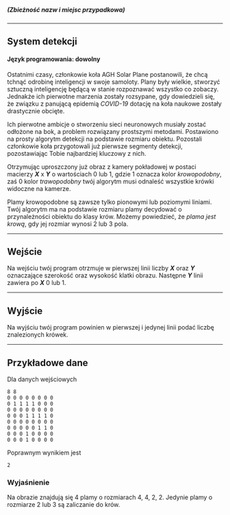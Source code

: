 ##### (Zbieżność nazw i miejsc przypadkowa)

---

## System detekcji
#### Język programowania: dowolny


Ostatnimi czasy, członkowie koła AGH Solar Plane postanowili, że chcą tchnąć odrobinę inteligencji w swoje samoloty. Plany były wielkie, stworzyć sztuczną inteligencję będącą w stanie rozpoznawać wszystko co zobaczy. Jednakże ich pierwotne marzenia zostały rozsypane, gdy dowiedzieli się, że związku z panującą epidemią _COVID-19_ dotację na koła naukowe zostały drastycznie obcięte. 

Ich pierwotne ambicje o stworzeniu sieci neuronowych musiały zostać odłożone na bok, a problem rozwiązany prostszymi metodami. Postawiono na prosty algorytm detekcji na podstawie rozmiaru obiektu. Pozostali członkowie koła przygotowali już pierwsze segmenty detekcji, pozostawiając Tobie najbardziej kluczowy z nich. 

Otrzymując uproszczony już obraz z kamery pokładowej w postaci macierzy ___X___ x ___Y___ o wartościach 0 lub 1, gdzie 1 oznacza kolor _krowopodobny_, zaś 0 kolor _trawopodobny_ twój algorytm musi odnaleść wszystkie krówki widoczne na kamerze.

Plamy krowopodobne są zawsze tylko pionowymi lub poziomymi liniami. Twój algorytm ma na podstawie rozmiaru plamy decydować o przynależności obiektu do klasy krów. Możemy powiedzieć, że _plama jest krową_, gdy jej rozmiar wynosi 2 lub 3 pola.

---

## Wejście

Na wejściu twój program otrzmuje w pierwszej linii liczby ___X___ oraz ___Y___ oznaczające szerokość oraz wysokość klatki obrazu. Następne ___Y___ linii zawiera po ___X___ 0 lub 1.

--- 

## Wyjście

Na wyjściu twój program powinien w pierwszej i jedynej linii podać liczbę znalezionych krówek.

--- 

## Przykładowe dane

Dla danych wejściowych
```
8 8
0 0 0 0 0 0 0 0
0 1 1 1 1 0 0 0
0 0 0 0 0 0 0 0
0 0 0 1 1 1 1 0
0 0 0 0 0 0 0 0
0 0 0 0 0 1 1 0
0 0 0 1 0 0 0 0
0 0 0 1 0 0 0 0
```

Poprawnym wynikiem jest

```
2
```

### Wyjaśnienie

Na obrazie znajdują się 4 plamy o rozmiarach 4, 4, 2, 2. Jedynie plamy o rozmiarze 2 lub 3 są zaliczanie do krów.
